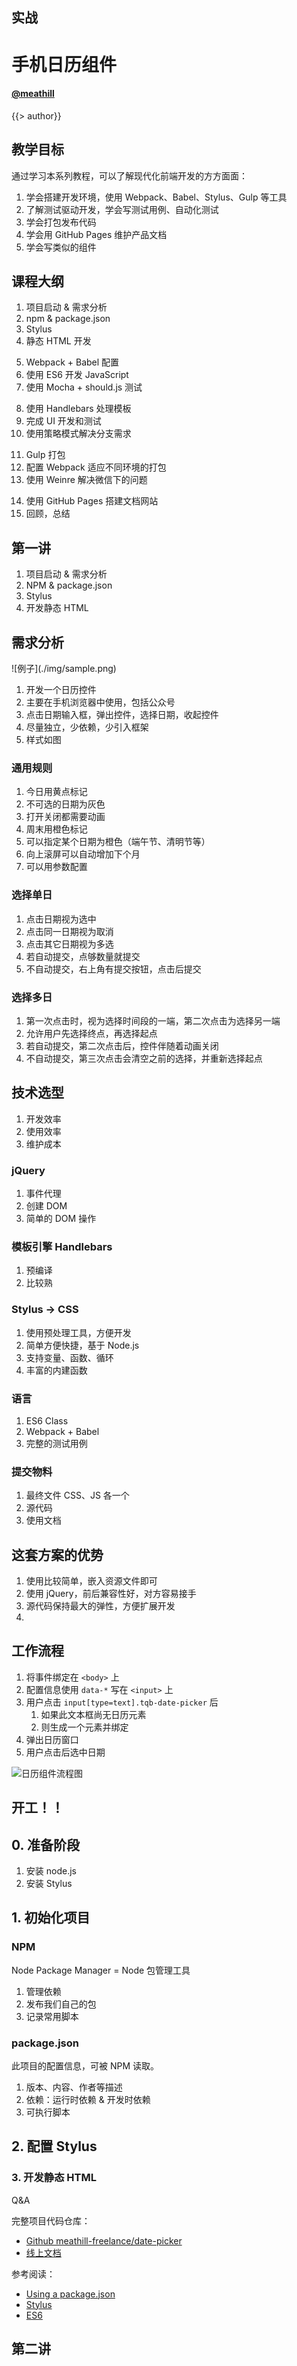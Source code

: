 <!--
title: date-picker-tutorail
description: a full tutorail of date-picker
-->

## 实战
# 手机日历组件

#### [@meathill](https://weibo.com/meathill/)

<!-- page -->

{{> author}}

<!-- page -->

## 教学目标

通过学习本系列教程，可以了解现代化前端开发的方方面面：

1. 学会搭建开发环境，使用 Webpack、Babel、Stylus、Gulp 等工具
3. 了解测试驱动开发，学会写测试用例、自动化测试
4. 学会打包发布代码
5. 学会用 GitHub Pages 维护产品文档
6. 学会写类似的组件

<!-- page -->

## 课程大纲

1. 项目启动 & 需求分析
2. npm & package.json
3. Stylus
4. 静态 HTML 开发

<!-- section -->

5. Webpack + Babel 配置
6. 使用 ES6 开发 JavaScript
7. 使用 Mocha + should.js 测试
<!-- .element: start="5" -->

<!-- section -->

8. 使用 Handlebars 处理模板
9. 完成 UI 开发和测试
10. 使用策略模式解决分支需求
<!-- .element: start="8" -->

<!-- section -->

11. Gulp 打包
12. 配置 Webpack 适应不同环境的打包 
13. 使用 Weinre 解决微信下的问题
<!-- .elment: start="11" -->

<!-- section -->

14. 使用 GitHub Pages 搭建文档网站
15. 回顾，总结
<!-- .element: start="13" -->

<!-- page -->

## 第一讲

1. 项目启动 & 需求分析
2. NPM & package.json 
3. Stylus
4. 开发静态 HTML

<!-- page -->

## 需求分析

<!-- section -->

<div class="row">
  <div class="col">
    ![例子](./img/sample.png)<!-- .element: height="600" -->
  </div>
  <div class="col" markdown="1">
    <ol>
      <li>开发一个日历控件</li>
      <li>主要在手机浏览器中使用，包括公众号</li>
      <li>点击日期输入框，弹出控件，选择日期，收起控件</li>
      <li>尽量独立，少依赖，少引入框架</li>
      <li>样式如图</li>
    </ol>
  </div>
</div>

<!-- section -->

### 通用规则

1. 今日用黄点标记
2. 不可选的日期为灰色
3. 打开关闭都需要动画
4. 周末用橙色标记
5. 可以指定某个日期为橙色（端午节、清明节等）
6. 向上滚屏可以自动增加下个月
7. 可以用参数配置

<!-- section -->

### 选择单日

1. 点击日期视为选中
2. 点击同一日期视为取消
3. 点击其它日期视为多选
4. 若自动提交，点够数量就提交
5. 不自动提交，右上角有提交按钮，点击后提交

<!-- section -->

### 选择多日

1. 第一次点击时，视为选择时间段的一端，第二次点击为选择另一端
2. 允许用户先选择终点，再选择起点
3. 若自动提交，第二次点击后，控件伴随着动画关闭
4. 不自动提交，第三次点击会清空之前的选择，并重新选择起点

<!-- page -->

## 技术选型

1. 开发效率
2. 使用效率
3. 维护成本

<!-- section -->

### jQuery

1. 事件代理
2. 创建 DOM
3. 简单的 DOM 操作

<!-- section -->

### 模板引擎 Handlebars

1. 预编译
2. 比较熟

<!-- section -->

### Stylus -> CSS

1. 使用预处理工具，方便开发
2. 简单方便快捷，基于 Node.js
3. 支持变量、函数、循环
4. 丰富的内建函数

<!-- section -->

### 语言

1. ES6 Class
2. Webpack + Babel
4. 完整的测试用例

<!-- section -->

### 提交物料

1. 最终文件 CSS、JS 各一个
2. 源代码
3. 使用文档

<!-- page -->

## 这套方案的优势

1. 使用比较简单，嵌入资源文件即可
2. 使用 jQuery，前后兼容性好，对方容易接手
3. 源代码保持最大的弹性，方便扩展开发
4. 

<!-- page -->

## 工作流程

1. 将事件绑定在 `<body>` 上
2. 配置信息使用 `data-*` 写在 `<input>` 上
3. 用户点击 `input[type=text].tqb-date-picker` 后
    1. 如果此文本框尚无日历元素
    2. 则生成一个元素并绑定
4. 弹出日历窗口
5. 用户点击后选中日期

<!-- section -->

![日历组件流程图](./img/flow.svg)<!-- .element: class="bg-w" -->

<!-- page -->

## 开工！！

<!-- page -->

## 0. 准备阶段

1. 安装 node.js
2. 安装 Stylus

<!-- page -->

## 1. 初始化项目

<!-- section -->

### NPM

Node Package Manager = Node 包管理工具

1. 管理依赖
2. 发布我们自己的包
3. 记录常用脚本

<!-- section -->

### package.json

此项目的配置信息，可被 NPM 读取。

1. 版本、内容、作者等描述
2. 依赖：运行时依赖 & 开发时依赖
3. 可执行脚本

<!-- page -->

## 2. 配置 Stylus

<!-- page -->

### 3. 开发静态 HTML

<!-- page -->

Q&A

<!-- page -->

完整项目代码仓库：

* [Github meathill-freelance/date-picker](https://github.com/meathill-freelance/date-picker)
* [线上文档](https://meathill-freelance.github.io/data-picker/)

<!-- page -->

参考阅读：

* [Using a package.json](https://docs.npmjs.com/getting-started/using-a-package.json)
* [Stylus](http://stylus-lang.com/)
* [ES6](http://es6.ruanyifeng.com)

<!-- page -->

## 第二讲
